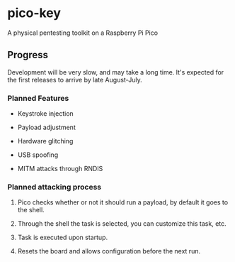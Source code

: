 # pico-key

A physical pentesting toolkit on a Raspberry Pi Pico

## Progress

Development will be very slow, and may take a long time. It's expected for the first releases to arrive by late August-July.

### Planned Features

- Keystroke injection

- Payload adjustment

- Hardware glitching

- USB spoofing

- MITM attacks through RNDIS

### Planned attacking process

1. Pico checks whether or not it should run a payload, by default it goes to the shell.

2. Through the shell the task is selected, you can customize this task, etc.

3. Task is executed upon startup.

4. Resets the board and allows configuration before the next run.
